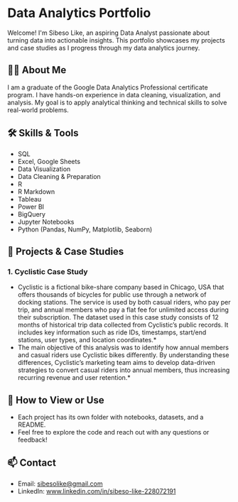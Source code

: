 # Data Analytics Portfolio

Welcome! I'm Sibeso Like, an aspiring Data Analyst passionate about turning data into actionable insights. This portfolio showcases my projects and case studies as I progress through my data analytics journey.

## 👨‍💻 About Me

I am a graduate of the Google Data Analytics Professional certificate program. I have hands-on experience in data cleaning, visualization, and analysis. My goal is to apply analytical thinking and technical skills to solve real-world problems.

## 🛠️ Skills & Tools

- SQL 
- Excel, Google Sheets
- Data Visualization
- Data Cleaning & Preparation
- R
- R Markdown
- Tableau
- Power BI
- BigQuery
- Jupyter Notebooks
- Python (Pandas, NumPy, Matplotlib, Seaborn)

## 📁 Projects & Case Studies

### 1. Cyclistic Case Study
* Cyclistic is a fictional bike-share company based in Chicago, USA that offers thousands of bicycles for public use through a network of docking stations. The service is used by both casual riders, who pay per trip, and annual members who pay a flat fee for unlimited access during their subscription. The dataset used in this case study consists of 12 months of historical trip data collected from Cyclistic’s public records. It includes key information such as ride IDs, timestamps, start/end stations, user types, and location coordinates.*
* The main objective of this analysis was to identify how annual members and casual riders use Cyclistic bikes differently. By understanding these differences, Cyclistic’s marketing team aims to develop data-driven strategies to convert casual riders into annual members, thus increasing recurring revenue and user retention.*


## 🚀 How to View or Use

- Each project has its own folder with notebooks, datasets, and a README.
- Feel free to explore the code and reach out with any questions or feedback!

## 📫 Contact

- Email: sibesolike@gmail.com
- LinkedIn: www.linkedin.com/in/sibeso-like-228072191
